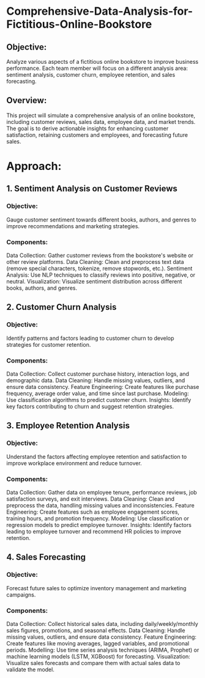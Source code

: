 # Comprehensive-Data-Analysis-for-Fictitious-Online-Bookstore

## Objective:
Analyze various aspects of a fictitious online bookstore to improve business performance. Each team member will focus on a different analysis area: sentiment analysis, customer churn, employee retention, and sales forecasting.

## Overview:
This project will simulate a comprehensive analysis of an online bookstore, including customer reviews, sales data, employee data, and market trends. The goal is to derive actionable insights for enhancing customer satisfaction, retaining customers and employees, and forecasting future sales.
 
# Approach:
 
## 1. Sentiment Analysis on Customer Reviews
### Objective:
Gauge customer sentiment towards different books, authors, and genres to improve recommendations and marketing strategies.
### Components:
Data Collection: Gather customer reviews from the bookstore's website or other review platforms.
Data Cleaning: Clean and preprocess text data (remove special characters, tokenize, remove stopwords, etc.).
Sentiment Analysis: Use NLP techniques to classify reviews into positive, negative, or neutral.
Visualization: Visualize sentiment distribution across different books, authors, and genres.
 
## 2. Customer Churn Analysis
### Objective:
Identify patterns and factors leading to customer churn to develop strategies for customer retention.
### Components:
Data Collection: Collect customer purchase history, interaction logs, and demographic data.
Data Cleaning: Handle missing values, outliers, and ensure data consistency.
Feature Engineering: Create features like purchase frequency, average order value, and time since last purchase.
Modeling: Use classification algorithms to predict customer churn.
Insights: Identify key factors contributing to churn and suggest retention strategies.
 
## 3. Employee Retention Analysis
### Objective:
Understand the factors affecting employee retention and satisfaction to improve workplace environment and reduce turnover.
### Components:
Data Collection: Gather data on employee tenure, performance reviews, job satisfaction surveys, and exit interviews.
Data Cleaning: Clean and preprocess the data, handling missing values and inconsistencies.
Feature Engineering: Create features such as employee engagement scores, training hours, and promotion frequency.
Modeling: Use classification or regression models to predict employee turnover.
Insights: Identify factors leading to employee turnover and recommend HR policies to improve retention.
 
## 4. Sales Forecasting
### Objective:
Forecast future sales to optimize inventory management and marketing campaigns.
### Components:
Data Collection: Collect historical sales data, including daily/weekly/monthly sales figures, promotions, and seasonal effects.
Data Cleaning: Handle missing values, outliers, and ensure data consistency.
Feature Engineering: Create features like moving averages, lagged variables, and promotional periods.
Modelling: Use time series analysis techniques (ARIMA, Prophet) or machine learning models (LSTM, XGBoost) for forecasting.
Visualization: Visualize sales forecasts and compare them with actual sales data to validate the model.
